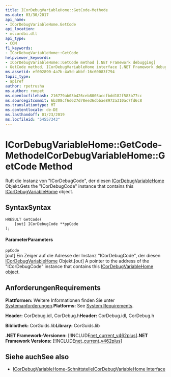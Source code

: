 ```yaml
---
title: ICorDebugVariableHome::GetCode-Methode
ms.date: 03/30/2017
api_name:
- ICorDebugVariableHome.GetCode
api_location:
- mscordbi.dll
api_type:
- COM
f1_keywords:
- ICorDebugVariableHome::GetCode
helpviewer_keywords:
- ICorDebugVariableHome::GetCode method [.NET Framework debugging]
- GetCode method, ICorDebugVariableHome interface [.NET Framework debugging]
ms.assetid: ef002890-4a7b-4a5d-abbf-16c60083f794
topic_type:
- apiref
author: rpetrusha
ms.author: ronpet
ms.openlocfilehash: 216779ab03b426ceb8003accfbdd182f583b77cc
ms.sourcegitcommit: 6b308cf6d627d78ee36dbbae8972a310ac7fd6c8
ms.translationtype: MT
ms.contentlocale: de-DE
ms.lasthandoff: 01/23/2019
ms.locfileid: "54557343"
---
```

# <a name="icordebugvariablehomegetcode-method"></a><span data-ttu-id="76253-102">ICorDebugVariableHome::GetCode-Methode</span><span class="sxs-lookup"><span data-stu-id="76253-102">ICorDebugVariableHome::GetCode Method</span></span>
<span data-ttu-id="76253-103">Ruft die Instanz von "ICorDebugCode", der diesen [ICorDebugVariableHome](../../../../docs/framework/unmanaged-api/debugging/icordebugvariablehome-interface.md) Objekt.</span><span class="sxs-lookup"><span data-stu-id="76253-103">Gets the "ICorDebugCode" instance that contains this [ICorDebugVariableHome](../../../../docs/framework/unmanaged-api/debugging/icordebugvariablehome-interface.md) object.</span></span>  
  
## <a name="syntax"></a><span data-ttu-id="76253-104">Syntax</span><span class="sxs-lookup"><span data-stu-id="76253-104">Syntax</span></span>  
  
```  
HRESULT GetCode(  
    [out] ICorDebugCode **ppCode  
);  
```  
  
#### <a name="parameters"></a><span data-ttu-id="76253-105">Parameter</span><span class="sxs-lookup"><span data-stu-id="76253-105">Parameters</span></span>  
 `ppCode`  
 <span data-ttu-id="76253-106">[out] Ein Zeiger auf die Adresse der Instanz "ICorDebugCode", der diesen [ICorDebugVariableHome](../../../../docs/framework/unmanaged-api/debugging/icordebugvariablehome-interface.md) Objekt.</span><span class="sxs-lookup"><span data-stu-id="76253-106">[out] A pointer to the address of the "ICorDebugCode" instance that contains this [ICorDebugVariableHome](../../../../docs/framework/unmanaged-api/debugging/icordebugvariablehome-interface.md) object.</span></span>  
  
## <a name="requirements"></a><span data-ttu-id="76253-107">Anforderungen</span><span class="sxs-lookup"><span data-stu-id="76253-107">Requirements</span></span>  
 <span data-ttu-id="76253-108">**Plattformen:** Weitere Informationen finden Sie unter [Systemanforderungen](../../../../docs/framework/get-started/system-requirements.md).</span><span class="sxs-lookup"><span data-stu-id="76253-108">**Platforms:** See [System Requirements](../../../../docs/framework/get-started/system-requirements.md).</span></span>  
  
 <span data-ttu-id="76253-109">**Header:** CorDebug.idl, CorDebug.h</span><span class="sxs-lookup"><span data-stu-id="76253-109">**Header:** CorDebug.idl, CorDebug.h</span></span>  
  
 <span data-ttu-id="76253-110">**Bibliothek:** CorGuids.lib</span><span class="sxs-lookup"><span data-stu-id="76253-110">**Library:** CorGuids.lib</span></span>  
  
 <span data-ttu-id="76253-111">**.NET Framework-Versionen:** [!INCLUDE[net_current_v462plus](../../../../includes/net-current-v462plus-md.md)]</span><span class="sxs-lookup"><span data-stu-id="76253-111">**.NET Framework Versions:** [!INCLUDE[net_current_v462plus](../../../../includes/net-current-v462plus-md.md)]</span></span>  
  
## <a name="see-also"></a><span data-ttu-id="76253-112">Siehe auch</span><span class="sxs-lookup"><span data-stu-id="76253-112">See also</span></span>
- [<span data-ttu-id="76253-113">ICorDebugVariableHome-Schnittstelle</span><span class="sxs-lookup"><span data-stu-id="76253-113">ICorDebugVariableHome Interface</span></span>](../../../../docs/framework/unmanaged-api/debugging/icordebugvariablehome-interface.md)

